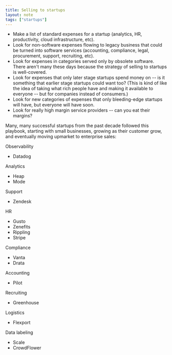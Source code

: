 ```yaml
---
title: Selling to startups
layout: note
tags: ["startups"]
---
```


- Make a list of standard expenses for a startup (analytics, HR, productivity, cloud infrastructure, etc).
- Look for non-software expenses flowing to legacy business that could be turned into software services (accounting, compliance, legal, procurement, support, recruiting, etc).
- Look for expenses in categories served only by obsolete software. There aren't many these days because the strategy of selling to startups is well-covered.
- Look for expenses that only later stage startups spend money on -- is it something that earlier stage startups could want too? (This is kind of like the idea of taking what rich people have and making it available to everyone -- but for companies instead of consumers.)
- Look for new categories of expenses that only bleeding-edge startups will have, but everyone will have soon.
- Look for really high margin service providers -- can you eat their margins?

Many, many successful startups from the past decade followed this playbook, starting with small businesses, growing as their customer grow, and eventually moving upmarket to enterprise sales:

Observability
- Datadog

Analytics
- Heap
- Mode

Support
- Zendesk

HR
- Gusto
- Zenefits
- Rippling
- Stripe

Compliance
- Vanta
- Drata

Accounting
- Pilot

Recruiting
- Greenhouse

Logistics
- Flexport

Data labeling
- Scale
- CrowdFlower
